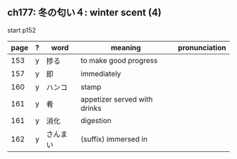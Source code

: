 ## ch177: 冬の匂い４: winter scent (4)

start p152

| page | ? | word     | meaning                               | pronunciation   |
| ---- | - | -------- | ------------------------------------- | --------------- |
|  153 | y | 捗る     | to make good progress                 |                 |
|  157 | y | 即       | immediately                           |                 |
|  160 | y | ハンコ   | stamp                                 |                 |
|  161 | y | 肴       | appetizer served with drinks          |                 |
|  161 | y | 消化     | digestion                             |                 |
|  162 | y | さんまい | (suffix) immersed in                  |                 |
